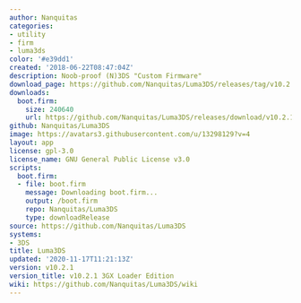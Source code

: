 ```yaml
---
author: Nanquitas
categories:
- utility
- firm
- luma3ds
color: '#e39dd1'
created: '2018-06-22T08:47:04Z'
description: Noob-proof (N)3DS "Custom Firmware"
download_page: https://github.com/Nanquitas/Luma3DS/releases/tag/v10.2.1
downloads:
  boot.firm:
    size: 240640
    url: https://github.com/Nanquitas/Luma3DS/releases/download/v10.2.1/boot.firm
github: Nanquitas/Luma3DS
image: https://avatars3.githubusercontent.com/u/13298129?v=4
layout: app
license: gpl-3.0
license_name: GNU General Public License v3.0
scripts:
  boot.firm:
  - file: boot.firm
    message: Downloading boot.firm...
    output: /boot.firm
    repo: Nanquitas/Luma3DS
    type: downloadRelease
source: https://github.com/Nanquitas/Luma3DS
systems:
- 3DS
title: Luma3DS
updated: '2020-11-17T11:21:13Z'
version: v10.2.1
version_title: v10.2.1 3GX Loader Edition
wiki: https://github.com/Nanquitas/Luma3DS/wiki
---
```

